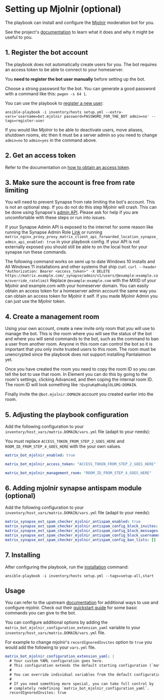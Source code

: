 # Setting up Mjolnir (optional)

The playbook can install and configure the [Mjolnir](https://github.com/matrix-org/mjolnir) moderation bot for you.

See the project's [documentation](https://github.com/matrix-org/mjolnir) to learn what it does and why it might be useful to you.


## 1. Register the bot account

The playbook does not automatically create users for you. The bot requires an access token to be able to connect to your homeserver.

You **need to register the bot user manually** before setting up the bot.

Choose a strong password for the bot. You can generate a good password with a command like this: `pwgen -s 64 1`.

You can use the playbook to [register a new user](registering-users.md):

```
ansible-playbook -i inventory/hosts setup.yml --extra-vars='username=bot.mjolnir password=PASSWORD_FOR_THE_BOT admin=no' --tags=register-user
```

If you would like Mjolnir to be able to deactivate users, move aliases, shutdown rooms, etc then it must be a server admin so you need to change `admin=no` to `admin=yes` in the command above.


## 2. Get an access token

Refer to the documentation on [how to obtain an access token](obtaining-access-tokens.md).


## 3. Make sure the account is free from rate limiting

You will need to prevent Synapse from rate limiting the bot's account. This is not an optional step. If you do not do this step Mjolnir will crash. This can be done using Synapse's [admin API](https://matrix-org.github.io/synapse/latest/admin_api/user_admin_api.html#override-ratelimiting-for-users). Please ask for help if you are uncomfortable with these steps or run into issues.

If your Synapse Admin API is exposed to the internet for some reason like running the Synapse Admin Role [Link](docs/configuring-playbook-synapse-admin.md) or running `matrix_nginx_proxy_proxy_matrix_client_api_forwarded_location_synapse_admin_api_enabled: true` in your playbook config. If your API is not externally exposed you should still be able to on the local host for your synapse run these commands. 

The following command works on semi up to date Windows 10 installs and All Windows 11 installations and other systems that ship curl. `curl --header "Authorization: Bearer <access_token>" -X DELETE https://matrix.example.com/_synapse/admin/v1/users/@example:example.com/override_ratelimit` Replace `@example:example.com` with the MXID of your Mjolnir and example.com with your homeserver domain. You can easily obtain an access token for a homeserver admin account the same way you can obtain an access token for Mjolnir it self. If you made Mjolnir Admin you can just use the Mjolnir token.

## 4. Create a management room

Using your own account, create a new invite only room that you will use to manage the bot. This is the room where you will see the status of the bot and where you will send commands to the bot, such as the command to ban a user from another room. Anyone in this room can control the bot so it is important that you only invite trusted users to this room. The room must be unencrypted since the playbook does not support installing Pantalaimon yet.

Once you have created the room you need to copy the room ID so you can tell the bot to use that room. In Element you can do this by going to the room's settings, clicking Advanced, and then coping the internal room ID. The room ID will look something like `!QvgVuKq0ha8glOLGMG:DOMAIN`.

Finally invite the `@bot.mjolnir:DOMAIN` account you created earlier into the room.


## 5. Adjusting the playbook configuration

Add the following configuration to your `inventory/host_vars/matrix.DOMAIN/vars.yml` file (adapt to your needs):

You must replace `ACCESS_TOKEN_FROM_STEP_2_GOES_HERE` and `ROOM_ID_FROM_STEP_4_GOES_HERE` with the your own values.

```yaml
matrix_bot_mjolnir_enabled: true

matrix_bot_mjolnir_access_token: "ACCESS_TOKEN_FROM_STEP_2_GOES_HERE"

matrix_bot_mjolnir_management_room: "ROOM_ID_FROM_STEP_4_GOES_HERE"
```

## 6. Adding mjolnir synapse antispam module (optional)

Add the following configuration to your `inventory/host_vars/matrix.DOMAIN/vars.yml` file (adapt to your needs):


```yaml
matrix_synapse_ext_spam_checker_mjolnir_antispam_enabled: true
matrix_synapse_ext_spam_checker_mjolnir_antispam_config_block_invites: true
matrix_synapse_ext_spam_checker_mjolnir_antispam_config_block_messages: false
matrix_synapse_ext_spam_checker_mjolnir_antispam_config_block_usernames: false
matrix_synapse_ext_spam_checker_mjolnir_antispam_config_ban_lists: []
```


## 7. Installing

After configuring the playbook, run the [installation](installing.md) command:

```
ansible-playbook -i inventory/hosts setup.yml --tags=setup-all,start
```


## Usage

You can refer to the upstream [documentation](https://github.com/matrix-org/mjolnir) for additional ways to use and configure mjolnir. Check out their [quickstart guide](https://github.com/matrix-org/mjolnir#quickstart-guide) for some basic commands you can give to the bot.

You can configure additional options by adding the `matrix_bot_mjolnir_configuration_extension_yaml` variable to your `inventory/host_vars/matrix.DOMAIN/vars.yml` file.

For example to change mjolnir's `recordIgnoredInvites` option to `true` you would add the following to your `vars.yml` file.

```yaml
matrix_bot_mjolnir_configuration_extension_yaml: |
  # Your custom YAML configuration goes here.
  # This configuration extends the default starting configuration (`matrix_bot_mjolnir_configuration_yaml`).
  #
  # You can override individual variables from the default configuration, or introduce new ones.
  #
  # If you need something more special, you can take full control by
  # completely redefining `matrix_bot_mjolnir_configuration_yaml`.
  recordIgnoredInvites: true
```
